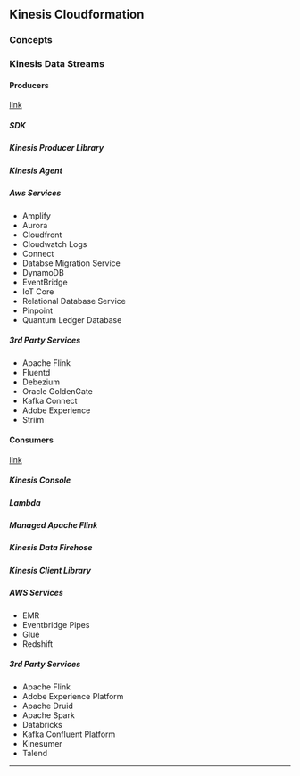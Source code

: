 ## Kinesis Cloudformation

### Concepts

### Kinesis Data Streams

#### Producers

[link](https://docs.aws.amazon.com/streams/latest/dev/building-producers.html)

##### SDK

##### Kinesis Producer Library

##### Kinesis Agent

##### Aws Services
- Amplify
- Aurora
- Cloudfront
- Cloudwatch Logs
- Connect
- Databse Migration Service
- DynamoDB
- EventBridge
- IoT Core
- Relational Database Service
- Pinpoint
- Quantum Ledger Database
 
##### 3rd Party Services

- Apache Flink
- Fluentd
- Debezium
- Oracle GoldenGate
- Kafka Connect
- Adobe Experience
- Striim

#### Consumers

[link](https://docs.aws.amazon.com/streams/latest/dev/building-consumers.html)

##### Kinesis Console
##### Lambda
##### Managed Apache Flink
##### Kinesis Data Firehose
##### Kinesis Client Library

##### AWS Services
- EMR
- Eventbridge Pipes
- Glue
- Redshift

##### 3rd Party Services
- Apache Flink
- Adobe Experience Platform
- Apache Druid
- Apache Spark
- Databricks
- Kafka Confluent Platform
- Kinesumer
- Talend

----------------